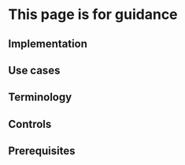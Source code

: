 # This page is for guidance

## Implementation

## Use cases

## Terminology

## Controls

## Prerequisites